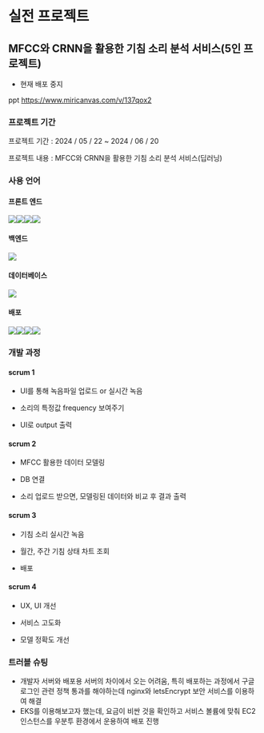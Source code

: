 # 실전 프로젝트

## MFCC와 CRNN을 활용한 기침 소리 분석 서비스(5인 프로젝트)

- 현재 배포 중지

ppt
https://www.miricanvas.com/v/137qox2

### 프로젝트 기간
프로젝트 기간 : 2024 / 05 / 22 ~ 2024 / 06 / 20

프로젝트 내용 : MFCC와 CRNN을 활용한 기침 소리 분석 서비스(딥러닝)

### 사용 언어

#### 프론트 엔드

<img src="https://img.shields.io/badge/HTML-E34F26?style=for-the-badge&logo=html5&logoColor=white"><img src="https://img.shields.io/badge/css-1572B6?style=for-the-badge&logo=css3&logoColor=white"><img src="https://img.shields.io/badge/javascript-F7DF1E?style=for-the-badge&logo=javascript&logoColor=black"><img src="https://img.shields.io/badge/react-61DAFB?style=for-the-badge&logo=react&logoColor=black">

#### 백엔드

<img src="https://img.shields.io/badge/Python-3776AB?style=for-the-badge&logo=Python&logoColor=white">

#### 데이터베이스

<img src="https://img.shields.io/badge/mysql-4479A1?style=for-the-badge&logo=mysql&logoColor=white">

#### 배포

<img src="https://img.shields.io/badge/Amazon%20EC2-FF9900?style=for-the-badge&logo=Amazon%20EC2&logoColor=white"><img src="https://img.shields.io/badge/docker-%230db7ed.svg?style=for-the-badge&logo=docker&logoColor=white"><img src="https://img.shields.io/badge/nginx-%23009639.svg?style=for-the-badge&logo=nginx&logoColor=white"><img src="https://img.shields.io/badge/Ubuntu-E95420?style=for-the-badge&logo=Ubuntu&logoColor=white"/>




### 개발 과정

#### scrum 1

- UI를 통해 녹음파일 업로드 or 실시간 녹음

- 소리의 특정값 frequency 보여주기

- UI로 output 출력

#### scrum 2

- MFCC 활용한 데이터 모델링

- DB 연결

- 소리 업로드 받으면, 모델링된 데이터와 비교 후 결과 출력

#### scrum 3

- 기침 소리 실시간 녹음

- 월간, 주간 기침 상태 차트 조회

- 배포

#### scrum 4

- UX, UI 개선

- 서비스 고도화

- 모델 정확도 개선

### 트러블 슈팅
- 개발자 서버와 배포용 서버의 차이에서 오는 어려움, 특히 배포하는 과정에서 구글 로그인 관련 정책 통과를 해야하는데 nginx와 letsEncrypt 보안 서비스를 이용하여 해결
- EKS를 이용해보고자 했는데, 요금이 비싼 것을 확인하고 서비스 볼륨에 맞춰 EC2 인스턴스를 우분투 환경에서 운용하여 배포 진행

